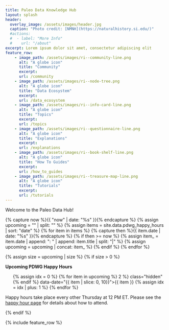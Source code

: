 ```yaml
---
title: Paleo Data Knowledge Hub
layout: splash
header:
  overlay_image: /assets/images/header.jpg
  caption: "Photo credit: [NMNH](https://naturalhistory.si.edu/)"
  #actions:
  #  - label: "More Info"
  #    url: "/about"
excerpt: Lorem ipsum dolor sit amet, consectetur adipiscing elit
feature_row:
    - image_path: /assets/images/ri--community-line.png
      alt: "A globe icon"
      title: "Community"
      excerpt: 
      url: /community
    - image_path: /assets/images/ri--node-tree.png
      alt: "A globe icon"
      title: "Data Ecosystem"
      excerpt: 
      url: /data_ecosystem
    - image_path: /assets/images/ri--info-card-line.png
      alt: "A globe icon"
      title: "Topics"
      excerpt: 
      url: /topics
    - image_path: /assets/images/ri--questionnaire-line.png
      alt: "A globe icon"
      title: "Explanations"
      excerpt: 
      url: /explanations
    - image_path: /assets/images/ri--book-shelf-line.png
      alt: "A globe icon"
      title: "How To Guides"
      excerpt: 
      url: /how_to_guides
    - image_path: /assets/images/ri--treasure-map-line.png
      alt: "A globe icon"
      title: "Tutorials"
      excerpt: 
      url: /tutorials
---
```


Welcome to the Paleo Data Hub!

{% capture now %}{{ "now" | date: "%s" }}{% endcapture %}
{% assign upcoming = "" | split: "" %}
{% assign items = site.data.pdwg_happy_hours | sort: "date" %}
{% for item in items %}
  {% capture then %}{{ item.date | date: "%s" }}{% endcapture %}
  {% if then >= now %}
    {% assign item_ = item.date | append: ": " | append: item.title | split: "|" %}
    {% assign upcoming = upcoming | concat: item_ %}
  {% endif %}
{% endfor %}

{% assign size = upcoming | size %}
{% if size > 0 %}
  <div class="notice--info upcoming">
    <strong>Upcoming PDWG Happy Hours</strong>
    <ul>
    {% assign idx = 0 %}
    {% for item in upcoming %}
      <li{% if idx > 2 %} class="hidden"{% endif %} data-date="{{ item | slice: 0, 10}}">{{ item }}</li>
      {% assign idx = idx | plus: 1 %}
    {% endfor %}
    </ul>
    <p>Happy hours take place every other Thursday at 12 PM ET. Please see the 
    <a href="{{ '/community/pdwg-happy-hours' | relative_url }}">happy hour page</a> for details about how to attend.</p>
  </div>
{% endif %}

{% include feature_row %}
